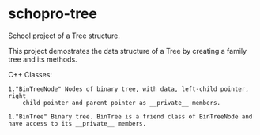 # schopro-tree
School project of a Tree structure.

This project demostrates the data structure of a Tree by creating a family tree and its methods.

C++ Classes:

    1."BinTreeNode" Nodes of binary tree, with data, left-child pointer, right
        child pointer and parent pointer as __private__ members.

    1."BinTree" Binary tree. BinTree is a friend class of BinTreeNode and have access to its __private__ members.
